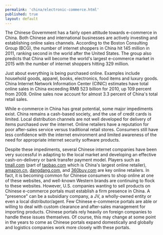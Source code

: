 ```yaml
---
permalink: 'china/electronic-commerce.html'
published: true
layout: default
---
```

The Chinese Government has a fairly open attitude towards e-commerce in China. Both Chinese and international businesses are actively investing and establishing online sales channels. According to the Boston Consulting Group (BCG), the number of internet shoppers in China hit 145 million in 2011, ranking second in the world after the United States. The group also predicts that China will become the world's largest e-commerce market in 2015 with the number of internet shoppers hitting 329 million.

Just about everything is being purchased online. Examples include household goods, apparel, books, electronics, food items and luxury goods. China Internet Network Information Center (CINIC) estimates have total online sales in China exceeding RMB 523 billion for 2010, up 109 percent from 2009. Online sales now account for almost 3.3 percent of China's total retail sales.

While e-commerce in China has great potential, some major impediments exist. China remains a cash-based society, and the use of credit cards is limited. Local distribution channels are not well developed for delivery of items purchased over the internet. Online retailers have a reputation for poor after-sales service versus traditional retail stores. Consumers still have less confidence with the internet environment and limited awareness of the need for appropriate internet security software products.

Despite these impediments, several Chinese internet companies have been very successful in adapting to the local market and developing an effective cash-on-delivery or bank transfer payment model. Players such as [tmall.com](tmall.com) (part of [taobao.com](taobao.com) which is China's largest online retailer), [amazon.cn](amazon.cn), [dangdang.com](dangdang.com), and [360buy.com](360buy.com) are key online retailers. In fact, it is becoming common for Chinese consumers to shop online at one of these websites, and well-known Western brands are continuing to flock to these websites. However, U.S. companies wanting to sell products on Chinese e-commerce portals must establish a firm presence in China. A "presence" can be a subsidiary company, a JV, a wholly-owned entity or even a local distributor/agent. Few Chinese e-commerce portals are able or willing to deal with custom clearance and after-sales management for importing products. Chinese portals rely heavily on foreign companies to handle these issues themselves. Of course, this may change at some point in the years to come as Chinese portals expand domestically and globally and logistics companies work more closely with these portals.
